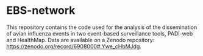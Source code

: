 # EBS-network
 This repository contains the code used for the analysis of the dissemination of avian influenza events in two event-based surveillance tools, PADI-web and HealthMap. Data are available on a Zenodo repository: https://zenodo.org/record/6908000#.Ywe_cHbMJdg.
